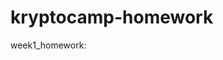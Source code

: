 # kryptocamp-homework

week1_homework: <script src="https://gist.github.com/ethanysc-git/cc5c30897bfcddf71c019a73751da465.js"></script>
